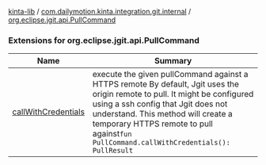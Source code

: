 [kinta-lib](../../index.md) / [com.dailymotion.kinta.integration.git.internal](../index.md) / [org.eclipse.jgit.api.PullCommand](./index.md)

### Extensions for org.eclipse.jgit.api.PullCommand

| Name | Summary |
|---|---|
| [callWithCredentials](call-with-credentials.md) | execute the given pullCommand against a HTTPS remote By default, Jgit uses the origin remote to pull. It might be configured using a ssh config that Jgit does not understand. This method will create a temporary HTTPS remote to pull against`fun PullCommand.callWithCredentials(): PullResult` |
